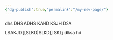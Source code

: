 ```yaml
---
{"dg-publish":true,"permalink":"/my-new-page/"}
---
```


dhs DHS ADHS KAHD KSJH DSA

LSAKJD [[SLKD\|SLKD]] SKLj dlksa hd
